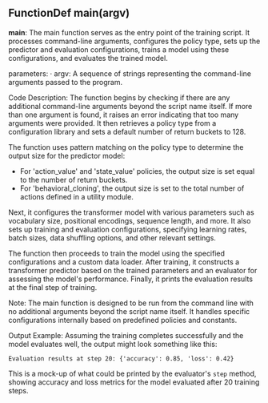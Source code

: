 ## FunctionDef main(argv)
**main**: The main function serves as the entry point of the training script. It processes command-line arguments, configures the policy type, sets up the predictor and evaluation configurations, trains a model using these configurations, and evaluates the trained model.

parameters:
· argv: A sequence of strings representing the command-line arguments passed to the program.

Code Description: The function begins by checking if there are any additional command-line arguments beyond the script name itself. If more than one argument is found, it raises an error indicating that too many arguments were provided. It then retrieves a policy type from a configuration library and sets a default number of return buckets to 128.

The function uses pattern matching on the policy type to determine the output size for the predictor model:
- For 'action_value' and 'state_value' policies, the output size is set equal to the number of return buckets.
- For 'behavioral_cloning', the output size is set to the total number of actions defined in a utility module.

Next, it configures the transformer model with various parameters such as vocabulary size, positional encodings, sequence length, and more. It also sets up training and evaluation configurations, specifying learning rates, batch sizes, data shuffling options, and other relevant settings.

The function then proceeds to train the model using the specified configurations and a custom data loader. After training, it constructs a transformer predictor based on the trained parameters and an evaluator for assessing the model's performance. Finally, it prints the evaluation results at the final step of training.

Note: The main function is designed to be run from the command line with no additional arguments beyond the script name itself. It handles specific configurations internally based on predefined policies and constants.

Output Example: Assuming the training completes successfully and the model evaluates well, the output might look something like this:
```
Evaluation results at step 20: {'accuracy': 0.85, 'loss': 0.42}
``` 
This is a mock-up of what could be printed by the evaluator's `step` method, showing accuracy and loss metrics for the model evaluated after 20 training steps.
